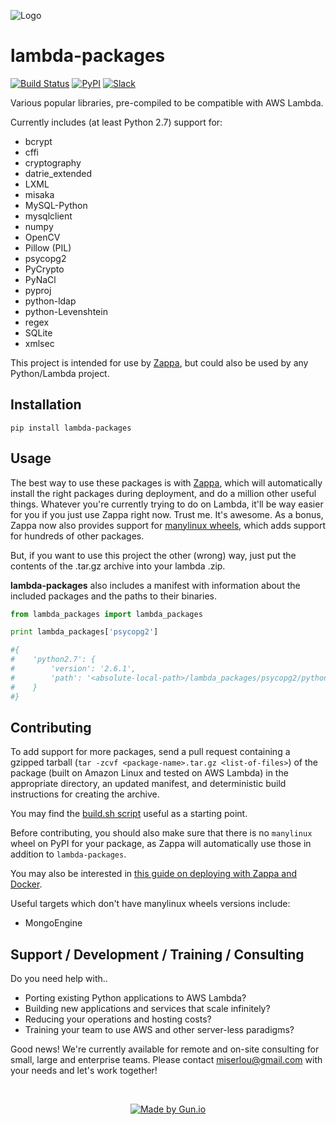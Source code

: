![Logo](http://i.imgur.com/AlmKP2q.png)

# lambda-packages
[![Build Status](https://travis-ci.org/Miserlou/lambda-packages.svg)](https://travis-ci.org/Miserlou/lambda-packages)
[![PyPI](https://img.shields.io/pypi/v/lambda-packages.svg)](https://pypi.python.org/pypi/lambda-packages)
[![Slack](https://img.shields.io/badge/chat-slack-ff69b4.svg)](https://slack.zappa.io)

Various popular libraries, pre-compiled to be compatible with AWS Lambda.

Currently includes (at least Python 2.7) support for:

* bcrypt
* cffi
* cryptography
* datrie_extended
* LXML
* misaka
* MySQL-Python
* mysqlclient
* numpy
* OpenCV
* Pillow (PIL)
* psycopg2
* PyCrypto
* PyNaCl
* pyproj
* python-ldap
* python-Levenshtein
* regex
* SQLite
* xmlsec

This project is intended for use by [Zappa](https://github.com/Miserlou/Zappa), but could also be used by any Python/Lambda project.

## Installation

    pip install lambda-packages

## Usage

The best way to use these packages is with [Zappa](https://github.com/Miserlou/Zappa), which will automatically install the right packages during deployment, and do a million other useful things. Whatever you're currently trying to do on Lambda, it'll be way easier for you if you just use Zappa right now. Trust me. It's awesome. As a bonus, Zappa now also provides support for [manylinux wheels](https://blog.zappa.io/posts/zappa-adds-support-for-manylinux-wheels), which adds support for hundreds of other packages.

But, if you want to use this project the other (wrong) way, just put the contents of the .tar.gz archive into your lambda .zip.

**lambda-packages** also includes a manifest with information about the included packages and the paths to their binaries.

```python
from lambda_packages import lambda_packages

print lambda_packages['psycopg2']

#{
#    'python2.7': {
#        'version': '2.6.1',
#        'path': '<absolute-local-path>/lambda_packages/psycopg2/python2.7-psycopg2-2.6.1.tar.gz'
#    }
#}
```

## Contributing

To add support for more packages, send a pull request containing a gzipped tarball (`tar -zcvf <package-name>.tar.gz <list-of-files>`) of the package (built on Amazon Linux and tested on AWS Lambda) in the appropriate directory, an updated manifest, and deterministic build instructions for creating the archive.

You may find the [build.sh script](https://github.com/Miserlou/lambda-packages/blob/master/lambda_packages/cryptography/build.sh) useful as a starting point.

Before contributing, you should also make sure that there is no `manylinux` wheel on PyPI for your package, as Zappa will automatically use those in addition to `lambda-packages`.

You may also be interested in [this guide on deploying with Zappa and Docker](https://blog.zappa.io/posts/simplified-aws-lambda-deployments-with-docker-and-zappa).

Useful targets which don't have manylinux wheels versions include:

* MongoEngine

## Support / Development / Training / Consulting

Do you need help with..

  * Porting existing Python applications to AWS Lambda?
  * Building new applications and services that scale infinitely?
  * Reducing your operations and hosting costs?
  * Training your team to use AWS and other server-less paradigms?

Good news! We're currently available for remote and on-site consulting for small, large and enterprise teams. Please contact <miserlou@gmail.com> with your needs and let's work together!

<br />
<p align="center">
  <a href="https://gun.io"><img src="http://i.imgur.com/M7wJipR.png" alt="Made by Gun.io"/></a>
</p>
